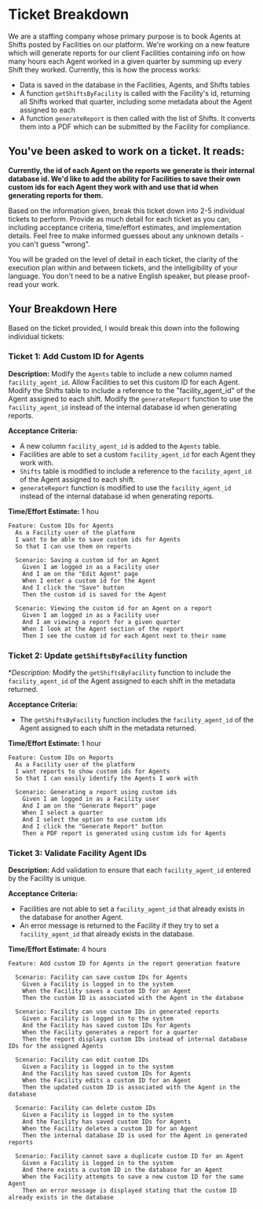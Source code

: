 # Ticket Breakdown
We are a staffing company whose primary purpose is to book Agents at Shifts posted by Facilities on our platform. We're working on a new feature which will generate reports for our client Facilities containing info on how many hours each Agent worked in a given quarter by summing up every Shift they worked. Currently, this is how the process works:

- Data is saved in the database in the Facilities, Agents, and Shifts tables
- A function `getShiftsByFacility` is called with the Facility's id, returning all Shifts worked that quarter, including some metadata about the Agent assigned to each
- A function `generateReport` is then called with the list of Shifts. It converts them into a PDF which can be submitted by the Facility for compliance.

## You've been asked to work on a ticket. It reads:

**Currently, the id of each Agent on the reports we generate is their internal database id. We'd like to add the ability for Facilities to save their own custom ids for each Agent they work with and use that id when generating reports for them.**


Based on the information given, break this ticket down into 2-5 individual tickets to perform. Provide as much detail for each ticket as you can, including acceptance criteria, time/effort estimates, and implementation details. Feel free to make informed guesses about any unknown details - you can't guess "wrong".


You will be graded on the level of detail in each ticket, the clarity of the execution plan within and between tickets, and the intelligibility of your language. You don't need to be a native English speaker, but please proof-read your work.

## Your Breakdown Here

Based on the ticket provided, I would break this down into the following individual tickets:

### Ticket 1: Add Custom ID for Agents
**Description:** Modify the `Agents` table to include a new column named `facility_agent_id`. Allow Facilities to set this custom ID for each Agent. Modify the Shifts table to include a reference to the "facility_agent_id" of the Agent assigned to each shift. Modify the `generateReport` function to use the `facility_agent_id` instead of the internal database id when generating reports.

**Acceptance Criteria:**
* A new column `facility_agent_id` is added to the `Agents` table.
* Facilities are able to set a custom `facility_agent_id` for each Agent they work with.
* `Shifts` table is modified to include a reference to the `facility_agent_id` of the Agent assigned to each shift.
* `generateReport` function is modified to use the `facility_agent_id` instead of the internal database id when generating reports.

**Time/Effort Estimate:** 1 hou

```Gherkin
Feature: Custom IDs for Agents
  As a Facility user of the platform
  I want to be able to save custom ids for Agents
  So that I can use them on reports

  Scenario: Saving a custom id for an Agent
    Given I am logged in as a Facility user
    And I am on the "Edit Agent" page
    When I enter a custom id for the Agent
    And I click the "Save" button
    Then the custom id is saved for the Agent

  Scenario: Viewing the custom id for an Agent on a report
    Given I am logged in as a Facility user
    And I am viewing a report for a given quarter
    When I look at the Agent section of the report
    Then I see the custom id for each Agent next to their name

```

### Ticket 2: Update `getShiftsByFacility` function
**Description:* Modify the `getShiftsByFacility` function to include the `facility_agent_id` of the Agent assigned to each shift in the metadata returned.

**Acceptance Criteria:**
* The `getShiftsByFacility` function includes the `facility_agent_id` of the Agent assigned to each shift in the metadata returned.

**Time/Effort Estimate:** 1 hour

```Gherkin
Feature: Custom IDs on Reports
  As a Facility user of the platform
  I want reports to show custom ids for Agents
  So that I can easily identify the Agents I work with

  Scenario: Generating a report using custom ids
    Given I am logged in as a Facility user
    And I am on the "Generate Report" page
    When I select a quarter
    And I select the option to use custom ids
    And I click the "Generate Report" button
    Then a PDF report is generated using custom ids for Agents
```

### Ticket 3: Validate Facility Agent IDs
**Description:** Add validation to ensure that each `facility_agent_id` entered by the Facility is unique.

**Acceptance Criteria:**
* Facilities are not able to set a `facility_agent_id` that already exists in the database for another Agent.
* An error message is returned to the Facility if they try to set a `facility_agent_id` that already exists in the database.

**Time/Effort Estimate:** 4 hours

```Gherkin
Feature: Add custom ID for Agents in the report generation feature
  
  Scenario: Facility can save custom IDs for Agents
    Given a Facility is logged in to the system
    When the Facility saves a custom ID for an Agent
    Then the custom ID is associated with the Agent in the database
    
  Scenario: Facility can use custom IDs in generated reports
    Given a Facility is logged in to the system
    And the Facility has saved custom IDs for Agents
    When the Facility generates a report for a quarter
    Then the report displays custom IDs instead of internal database IDs for the assigned Agents
    
  Scenario: Facility can edit custom IDs
    Given a Facility is logged in to the system
    And the Facility has saved custom IDs for Agents
    When the Facility edits a custom ID for an Agent
    Then the updated custom ID is associated with the Agent in the database
    
  Scenario: Facility can delete custom IDs
    Given a Facility is logged in to the system
    And the Facility has saved custom IDs for Agents
    When the Facility deletes a custom ID for an Agent
    Then the internal database ID is used for the Agent in generated reports
  
  Scenario: Facility cannot save a duplicate custom ID for an Agent
    Given a Facility is logged in to the system
    And there exists a custom ID in the database for an Agent
    When the Facility attempts to save a new custom ID for the same Agent
    Then an error message is displayed stating that the custom ID already exists in the database
```